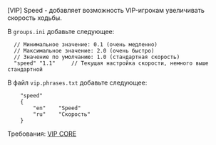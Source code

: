 [VIP] Speed - добавляет возможность VIP-игрокам увеличивать скорость ходьбы.

В `groups.ini` добавьте следующее:
```
  // Минимальное значение: 0.1 (очень медленно)
  // Максимальное значение: 2.0 (очень быстро)
  // Значение по умолчанию: 1.0 (стандартная скорость)
  "speed" "1.1"     // Текущая настройка скорости, немного выше стандартной
```

В файл `vip.phrases.txt` добавьте следующее:
```
	"speed"
	{
	    "en"    "Speed"
	    "ru"    "Скорость"
	}
```

Требования:
[VIP CORE](https://csdevs.net/resources/vip-core.511/)
